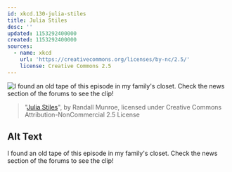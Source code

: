 ```yaml
---
id: xkcd.130-julia-stiles
title: Julia Stiles
desc: ''
updated: 1153292400000
created: 1153292400000
sources:
  - name: xkcd
    url: 'https://creativecommons.org/licenses/by-nc/2.5/'
    license: Creative Commons 2.5
---
```

![I found an old tape of this episode in my family's closet.  Check the news section of the forums to see the clip!](https://imgs.xkcd.com/comics/julia_stiles.jpg)
> "[Julia Stiles](https://xkcd.com/130/)", by Randall Munroe, licensed under Creative Commons Attribution-NonCommercial 2.5 License

## Alt Text
I found an old tape of this episode in my family's closet.  Check the news section of the forums to see the clip!
